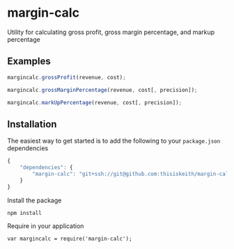 # margin-calc

Utility for calculating gross profit, gross margin percentage, and markup percentage

## Examples

```js
margincalc.grossProfit(revenue, cost);
```

```js
margincalc.grossMarginPercentage(revenue, cost[, precision]);
```

```js
margincalc.markUpPercentage(revenue, cost[, precision]);
```

## Installation

The easiest way to get started is to add the following to your `package.json` dependencies
```js
{
    "dependencies": {
        "margin-calc": "git+ssh://git@github.com:thisiskeith/margin-calc.git",
    }
}
```
Install the package
```js
npm install
```
Require in your application
```
var margincalc = require('margin-calc');
```
